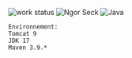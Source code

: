 ![work status](https://img.shields.io/badge/work-on%20progress-red.svg) 
![Ngor Seck](https://img.shields.io/badge/Ngor%20Seck-Java-green) 
![Java](https://img.shields.io/badge/Ngor%20Seck-JSP/SERVLET%20-yellowgreen)
```
Environnement: 
Tomcat 9
JDK 17
Maven 3.9.*
```